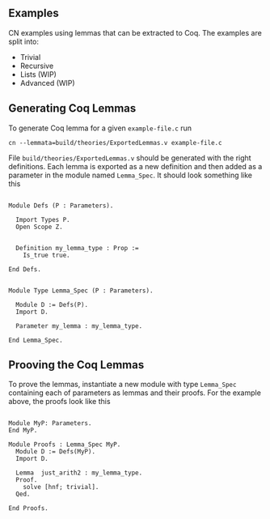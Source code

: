 ## Examples

CN examples using lemmas that can be extracted to Coq. The examples are split into:

- Trivial
- Recursive
- Lists (WIP)
- Advanced (WIP)

## Generating Coq Lemmas 

To generate Coq lemma for a given `example-file.c` run

```
cn --lemmata=build/theories/ExportedLemmas.v example-file.c
```

File `build/theories/ExportedLemmas.v` should be generated with the
right definitions. Each lemma is exported as a new definition and then
added as a parameter in the module named `Lemma_Spec`. It should look
something like this

```

Module Defs (P : Parameters).

  Import Types P.
  Open Scope Z.


  Definition my_lemma_type : Prop :=
    Is_true true.

End Defs.


Module Type Lemma_Spec (P : Parameters).

  Module D := Defs(P).
  Import D.

  Parameter my_lemma : my_lemma_type.

End Lemma_Spec.
```

## Prooving the Coq Lemmas

To prove the lemmas, instantiate a new module with type `Lemma_Spec` containing each of parameters as lemmas and their proofs. For the example above, the proofs look like this

```

Module MyP: Parameters.
End MyP.

Module Proofs : Lemma_Spec MyP.
  Module D := Defs(MyP).
  Import D.

  Lemma  just_arith2 : my_lemma_type.
  Proof.
    solve [hnf; trivial].
  Qed.

End Proofs.
  
```
